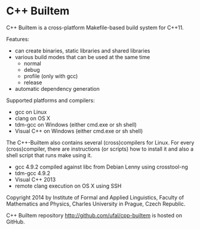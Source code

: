 C++ Builtem
===========

C++ Builtem is a cross-platform Makefile-based build system for C++11.

Features:
- can create binaries, static libraries and shared libraries
- various build modes that can be used at the same time
  - normal
  - debug
  - profile (only with gcc)
  - release
- automatic dependency generation

Supported platforms and compilers:
- gcc on Linux
- clang on OS X
- tdm-gcc on Windows (either cmd.exe or sh shell)
- Visual C++ on Windows (either cmd.exe or sh shell)

The C++-Builtem also contains several (cross)compilers for Linux.
For every (cross)compiler, there are instructions (or scripts) how to
install it and also a shell script that runs make using it.
- gcc 4.9.2 compiled against libc from Debian Lenny using crosstool-ng
- tdm-gcc 4.9.2
- Visual C++ 2013
- remote clang execution on OS X using SSH

Copyright 2014 by Institute of Formal and Applied Linguistics, Faculty of
Mathematics and Physics, Charles University in Prague, Czech Republic.

C++ Builtem repository http://github.com/ufal/cpp-builtem is hosted on GitHub.
